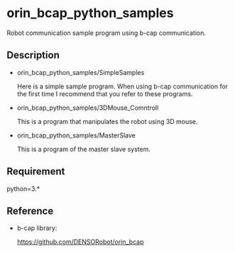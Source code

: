 # orin_bcap_python_samples

Robot communication sample program using b-cap communication.  

## Description  

- orin_bcap_python_samples/SimpleSamples  

  Here is a simple sample program. When using b-cap communication for the first time I recommend that you refer to these programs.  

- orin_bcap_python_samples/3DMouse_Comntroll  

  This is a program that manipulates the robot using 3D mouse.  

- orin_bcap_python_samples/MasterSlave  

  This is a program of the master slave system.  
  
## Requirement

python=3.*  

## Reference

- b-cap library:  
  
  <https://github.com/DENSORobot/orin_bcap>  
